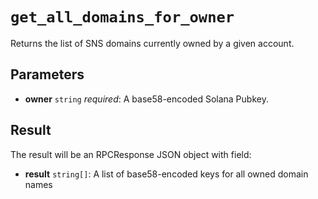 # `get_all_domains_for_owner`

Returns the list of SNS domains currently owned by a given account.

## Parameters

- **owner** `string` *required*: A base58-encoded Solana Pubkey.

## Result

The result will be an RPCResponse JSON object with field:

- **result** `string[]`: A list of base58-encoded keys for all owned domain names
